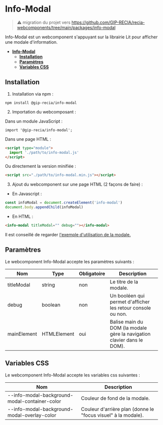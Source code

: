 # **Info-Modal**

> ⚠️ migration du projet vers https://github.com/GIP-RECIA/recia-webcomponents/tree/main/packages/info-modal

Info-Modal est un webcomponent s'appuyant sur la librairie Lit pour afficher une modale d'information.

- [**Info-Modal**](#info-modal)
  - [**Installation**](#installation)
  - [**Paramètres**](#paramètres)
  - [**Variables CSS**](#variables-css)


## **Installation**

1. Installation via npm :

```shell
npm install @gip-recia/info-modal
```

2. Importation du webcomposant :

Dans un module JavaScript :

```
import '@gip-recia/info-modal';
```

Dans une page HTML :

```html
<script type="module">
  import './path/to/info-modal.js'
</script>
```

Ou directement la version minifiée :

```html
<script src="./path/to/info-modal.min.js"></script>
```

3. Ajout du webcomponent sur une page HTML (2 façons de faire) :

- En Javascript :

```js
const infoModal = document.createElement('info-modal')
document.body.appendChild(infoModal)
```

- En HTML :

```html
<info-modal titleModal="" debug=""></info-modal>
```

Il est conseillé de regarder [l'exemple d'utilisation de la modale.](https://github.com/GIP-RECIA/lit-webcomponents/blob/cab8eb7e03c32632aaef8bdf18f0648345c56d3b/packages/info-modal/samples/modal-example/modal-example.html) 

## **Paramètres**

Le webcomponent Info-Modal accepte les paramètres
suivants :


| Nom         | Type        | Obligatoire | Description                                                         |
| ----------- | ----------- | ----------- | ------------------------------------------------------------------- |
| titleModal  | string      | non         | Le titre de la modale.                                              |
| debug       | boolean     | non         | Un booléen qui permet d'afficher les retour console ou non.         |
| mainElement | HTMLElement | oui         | Balise main du DOM (la modale gère la navigation clavier dans le DOM). |

## **Variables CSS**

Le webcomponent Info-Modal accepte les variables css
suivantes :

| Nom                                           | Description                                                   |
| --------------------------------------------- | ------------------------------------------------------------- |
| --info-modal-background-modal-container-color | Couleur de fond de la modale.                                 |
| --info-modal-background-modal-overlay-color   | Couleur d'arrière plan (donne le "focus visuel" à la modale). |
